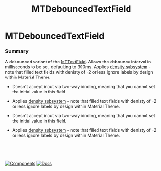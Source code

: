 ﻿---
uid: C.MTDebouncedTextField
title: MTDebouncedTextField
---
# MTDebouncedTextField

### Summary

A debounced variant of the [MTTextField](xref:C.MTTextField). Allows the debounce interval in milliseconds to be set, defaulting to 300ms. Applies [density subsystem](xref:A.Density) - note that filled text fields with denisty of -2 or less ignore labels by design within Material Theme.

- Doesn't accept input via two-way binding, meaning that you cannot set the initial value in this field.
- Applies [density subsystem](xref:A.Density) - note that filled text fields with denisty of -2 or less ignore labels by design within Material Theme.

- Doesn't accept input via two-way binding, meaning that you cannot set the initial value in this field.
- Applies [density subsystem](xref:A.Density) - note that filled text fields with denisty of -2 or less ignore labels by design within Material Theme.

&nbsp;

&nbsp;

[![Components](https://img.shields.io/static/v1?label=Components&message=Plus&color=red)](xref:A.PlusComponents)
[![Docs](https://img.shields.io/static/v1?label=API%20Documentation&message=MTDebouncedTextField&color=brightgreen)](xref:BlazorMdc.MTDebouncedTextField)